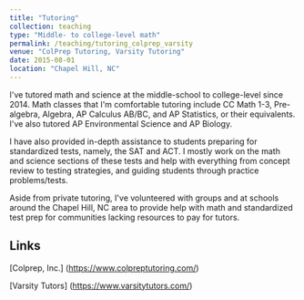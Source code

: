 ```yaml
---
title: "Tutoring"
collection: teaching
type: "Middle- to college-level math"
permalink: /teaching/tutoring_colprep_varsity
venue: "ColPrep Tutoring, Varsity Tutoring"
date: 2015-08-01        
location: "Chapel Hill, NC"
---
```


I've tutored math and science at the middle-school to college-level since 2014. Math classes that I'm comfortable tutoring include CC Math 1-3, Pre-algebra, Algebra, AP Calculus AB/BC, and AP Statistics, or their equivalents. I've also tutored AP Environmental Science and AP Biology.

I have also provided in-depth assistance to students preparing for standardized tests, namely, the SAT and ACT. I mostly work on the math and science sections of these tests and help with everything from concept review to testing strategies, and guiding students through practice problems/tests.

Aside from private tutoring, I've volunteered with groups and at schools around the Chapel Hill, NC area to provide help with math and standardized test prep for communities lacking resources to pay for tutors.

Links
-----------
[Colprep, Inc.] (https://www.colpreptutoring.com/)

[Varsity Tutors] (https://www.varsitytutors.com/)

